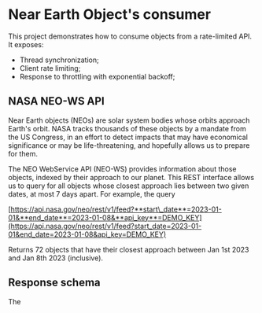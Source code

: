 # Near Earth Object's consumer

This project demonstrates how to consume objects from a rate-limited API. It exposes:

- Thread synchronization;
- Client rate limiting;
- Response to throttling with exponential backoff;

## NASA NEO-WS API

Near Earth objects (NEOs) are solar system bodies whose orbits approach Earth's orbit.
NASA tracks thousands of these objects by a mandate from the US Congress, in an effort
to detect impacts that may have economical significance or may be life-threatening, and
hopefully allows us to prepare for them.

The NEO WebService API (NEO-WS) provides information about those objects, indexed by their
approach to our planet. This REST interface allows us to query for all objects whose
closest approach lies between two given dates, at most 7 days apart. For example, the query

[https://api.nasa.gov/neo/rest/v1/feed?**start\_date**=2023-01-01&**end_date**=2023-01-08&**api_key**=DEMO_KEY](https://api.nasa.gov/neo/rest/v1/feed?start_date=2023-01-01&end_date=2023-01-08&api_key=DEMO_KEY)

Returns 72 objects that have their closest approach between Jan 1st 2023 and Jan 8th 2023 (inclusive).

## Response schema

The 
